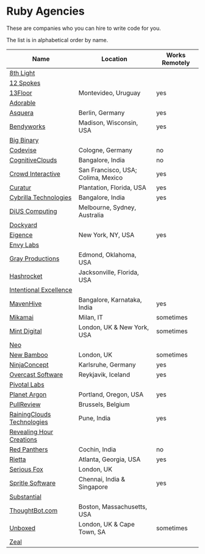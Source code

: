# Ruby Agencies

These are companies who you can hire to write code for you.

The list is in alphabetical order by name.

Name                                                | Location                           | Works Remotely
----------------------------------------------------|------------------------------------|---------------
[8th Light](http://8thLight.com)                    |                                    |
[12 Spokes](http://www.12spokes.com/)               |                                    |
[13Floor](http://13floor.org/)                      | Montevideo, Uruguay                | yes
[Adorable](http://Adorable.io)                      |                                    |
[Asquera](http://asquera.de)                        | Berlin, Germany                    | yes
[Bendyworks](http://Bendyworks.com)                 | Madison, Wisconsin, USA            | yes
[Big Binary](http://BigBinary.com)                  |                                    |
[Codevise](http://www.codevise.de/)                 | Cologne, Germany                   | no
[CognitiveClouds](http://www.cognitiveclouds.com/)  | Bangalore, India                   | no
[Crowd Interactive](http://www.crowdint.com/)       | San Francisco, USA; Colima, Mexico | yes
[Curatur](http://Curatur.com)                       | Plantation, Florida, USA           | yes
[Cybrilla Technologies](http://www.cybrilla.com/)   | Bangalore, India                   | yes
[DiUS Computing](http://dius.com.au)                | Melbourne, Sydney, Australia       |
[Dockyard](http://dockyard.com)                     |                                    |
[Eigence](http://eigence.com)                       | New York, NY, USA                  | yes
[Envy Labs](http://envylabs.com)                    |                                    |
[Gray Productions](http://graysoftinc.com/)         | Edmond, Oklahoma, USA              |
[Hashrocket](http://Hashrocket.com)                 | Jacksonville, Florida, USA         |
[Intentional Excellence](http://iephq.com)          |                                    |
[MavenHive](http://www.mavenhive.in/)               | Bangalore, Karnataka, India        | yes
[Mikamai](http://www.mikamai.com)                   | Milan, IT                          | sometimes
[Mint Digital](http://www.mintdigital.com)          | London, UK & New York, USA         | sometimes
[Neo](http://Neo.com)                               |                                    |
[New Bamboo](http://www.new-bamboo.co.uk)           | London, UK                         | sometimes
[NinjaConcept](http://ninjaconcept.com)             | Karlsruhe, Germany                 | yes
[Overcast Software](http://www.overcast.io)         | Reykjavik, Iceland                 | yes
[Pivotal Labs](http://pivotal.com)                  |                                    |
[Planet Argon](http://planetargon.com)              | Portland, Oregon, USA              | yes
[PullReview](https://pullreview.com)                | Brussels, Belgium
[RainingClouds Technologies](http://rainingclouds.com) | Pune, India                     | yes
[Revealing Hour Creations](http://revealinghour.in) |                                    |
[Red Panthers](http://redpanthers.co)               | Cochin, India                      | no
[Rietta](http://rietta.com)                         | Atlanta, Georgia, USA              | yes
[Serious Fox](http://www.seriousfox.co.uk)          | London, UK                         |
[Spritle Software](http://www.spritle.com)          | Chennai, India & Singapore         | yes
[Substantial](http://substantial.com)               |                                    |
[ThoughtBot.com](http://thoughtbot.com)             | Boston, Massachusetts, USA         |
[Unboxed](http://www.unboxedconsulting.com)         | London, UK & Cape Town, SA         | sometimes
[Zeal](http://www.codingzeal.com/)                  |                                    |
